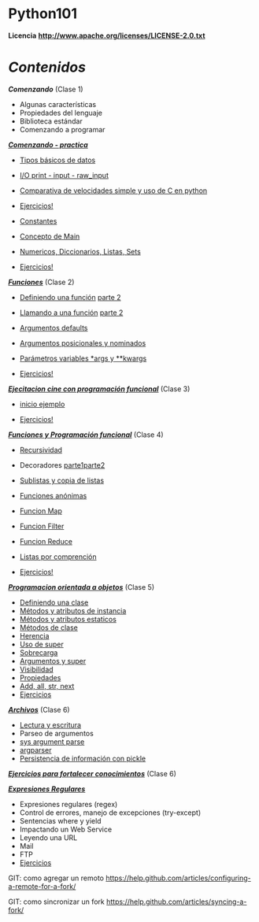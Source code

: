 Python101
=========

**Licencia**
__http://www.apache.org/licenses/LICENSE-2.0.txt__

**_Contenidos_**
================

**_Comenzando_** (Clase 1)

* Algunas características
* Propiedades del lenguaje
* Biblioteca estándar
* Comenzando a programar

[**_Comenzando - practica_**](1.0-comenzando)

* [Tipos básicos de datos](1.0-comenzando/src/main.py)
* [I/O print - input - raw_input](1.0-comenzando/src/main.py)
* [Comparativa de velocidades simple y uso de C en python](1.0-comenzando/src/ejemplosC/execute.txt)

* [Ejercicios!](1.0-comenzando/src/ejercicios.txt)

* [Constantes](2.0-tipos-de-datos/src/constantes.py)
* [Concepto de Main](2.0-tipos-de-datos/src/main.py)
* [Numericos, Diccionarios, Listas, Sets](2.0-tipos-de-datos/src/2_lists_tuples_sets.py)

* [Ejercicios!](2.0-tipos-de-datos/ejercicios.txt)

[**_Funciones_**](2.0-funciones) (Clase 2)

* [Definiendo una función](2.0-funciones/src/function_0.py) [parte 2](2.0-funciones/src/1_variables_methods.py)
* [Llamando a una función](2.0-funciones/src/function_2.py) [parte 2](2.0-funciones/src/4_if_statements.py)
* [Argumentos defaults](2.0-funciones/src/function_2.py)
* [Argumentos posicionales y nominados](2.0-programacion-funcional/src/function_2.py)
* [Parámetros variables *args y **kwargs](2.0-funciones/src/10_args_and_kwargs.py)

* [Ejercicios!](2.0-funciones/ejercicios.txt)


[**_Ejecitacion cine con programación funcional_**](3.0-programacion-funcional) (Clase 3)
* [inicio ejemplo](3.0-programacion-funcional/cine.py)

* [Ejercicios!](3.0-programacion-funcional/ejercicios.txt)

[**_Funciones y Programación funcional_**](4.0-programacion-funcional) (Clase 4)
* [Recursividad](4.0-programacion-funcional/src/1_ejemplo_recursividad.py)
* Decoradores [parte1](12_decorators.py)[parte2](4.0-programacion-funcional/src/ejemplo_decoradores.py)
* [Sublistas y copia de listas](4.0-programacion-funcional/src/sublistas.py)
* [Funciones anónimas](4.0-programacion-funcional/src/lambda.py)
* [Funcion Map](4.0-programacion-funcional/src/map.py)
* [Funcion Filter](4.0-programacion-funcional/src/filter.py)
* [Funcion Reduce](4.0-programacion-funcional/src/reduce.py)
* [Listas por comprención](4.0-programacion-funcional/src/5_list_comprehension.py)

* [Ejercicios!](4.0-programacion-funcional/ejercicios.txt)


[**_Programacion orientada a objetos_**](5.0-clases-y-objetos) (Clase 5)

* [Definiendo una clase](5.0-clases-y-objetos/src/auto_1.py)
* [Métodos y atributos de instancia](5.0-clases-y-objetos/src/auto_2.py)
* [Métodos y atributos estaticos](5.0-clases-y-objetos/src/metodos_estaticos.py)
* [Métodos de clase](5.0-clases-y-objetos/src/metodos_clase.py)
* [Herencia](5.0-clases-y-objetos/src/ejemplo_herencia.py)
* [Uso de super](5.0-clases-y-objetos/src/sobrecarga.py)
* [Sobrecarga](5.0-clases-y-objetos/src/sobrecarga.py)
* [Argumentos y super](5.0-clases-y-objetos/src/argumentos_y_super.py)
* [Visibilidad](5.0-clases-y-objetos/src/auto_volador.py)
* [Propiedades](5.0-clases-y-objetos/src/properties.py)
* [Add, all, str, next](https://docs.python.org/2/reference/datamodel.html?highlight=__add__#object.__add__)
* [Ejercicios](5.0-clases-y-objetos/src/ejercicios.txt)

[**_Archivos_**](6.0-archivos) (Clase 6)
* [Lectura y escritura](6.0-archivos/src/lectoescritura.py)
* Parseo de argumentos
* [sys argument parse](6.0-archivos/src/argumentos.py)
* [argparser](6.0-archivos/src/argparser.py)
* [Persistencia de información con pickle](6.0-archivos/src/picklesample.py)

[**_Ejercicios para fortalecer conocimientos_**](6.0-extras-ejercicios)  (Clase 6)

[**_Expresiones Regulares_**](7.0-expresiones-regulares)
* Expresiones regulares (regex)
* Control de errores, manejo de excepciones (try-except)
* Sentencias where y yield
* Impactando un Web Service
* Leyendo una URL
* Mail
* FTP
* [Ejercicios](6.0-expresiones-regulares/ejercicios.txt)


GIT: como agregar un remoto https://help.github.com/articles/configuring-a-remote-for-a-fork/

GIT: como sincronizar un fork https://help.github.com/articles/syncing-a-fork/
